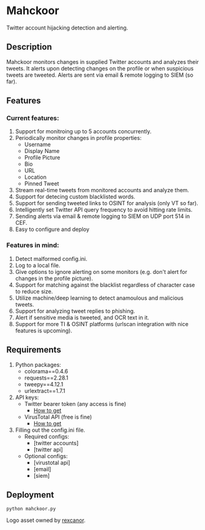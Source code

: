 # Mahckoor
Twitter account hijacking detection and alerting.
## Description
Mahckoor monitors changes in supplied Twitter accounts and analyzes their tweets. It alerts upon detecting changes on the profile or when suspicious tweets are tweeted. Alerts are sent via email & remote logging to SIEM (so far).
## Features
### Current features:
1. Support for monitroing up to 5 accounts concurrently.
2. Periodically monitor changes in profile properties:
   - Username
   - Display Name
   - Profile Picture
   - Bio
   - URL
   - Location
   - Pinned Tweet
3. Stream real-time tweets from monitored accounts and analyze them.
4. Support for detecing custom blacklisted words.
5. Support for sending tweeted links to OSINT for analysis (only VT so far).
6. Intelligently set Twitter API query frequency to avoid hitting rate limits.
7. Sending alerts via email & remote logging to SIEM on UDP port 514 in CEF.
8. Easy to configure and deploy
### Features in mind:
1. Detect malformed config.ini.
2. Log to a local file.
3. Give options to ignore alerting on some monitors (e.g. don't alert for changes in the profile picture).
4. Support for matching against the blacklist regardless of character case to reduce size.
5. Utilize machine/deep learning to detect anamoulous and malicious tweets.
6. Support for analyzing tweet replies to phishing.
7. Alert if sensitive media is tweeted, and OCR text in it.
8. Support for more TI & OSINT platforms (urlscan integration with nice features is upcoming).
## Requirements
1. Python packages:
   - colorama==0.4.6
   - requests==2.28.1
   - tweepy==4.12.1
   - urlextract==1.7.1
2. API keys:
   - Twitter bearer token (any access is fine)
      - [How to get](https://developer.twitter.com/en/docs/tutorials/step-by-step-guide-to-making-your-first-request-to-the-twitter-api-v2)
   - VirusTotal API (free is fine)
      - [How to get](https://support.virustotal.com/hc/en-us/articles/115002088769-Please-give-me-an-API-key)
3. Filling out the config.ini file.
   - Required configs:
      - [twitter accounts]
      - [twitter api]
   - Optional configs:
      - [virustotal api]
      - [email]
      - [siem]
## Deployment
   ```
   python mahckoor.py
   ```
Logo asset owned by [rexcanor](https://www.vecteezy.com/members/rexcanor).
